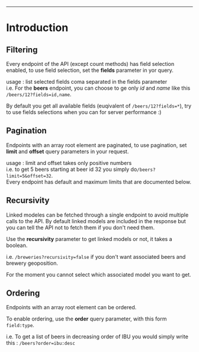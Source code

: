 ---
# Introduction

## Filtering

Every endpoint of the API (except count methods) has field selection enabled,
to use field selection, set the **fields** parameter in yor query.

usage : list selected fields coma separated in the fields parameter  
i.e. For the **beers** endpoint, you can choose to ge only _id_ and _name_ like this `/beers/12?fields=id,name`.

By default you get all available fields (euqivalent of `/beers/12?fields=*`),
try to use fields selections when you can for server performance :)

## Pagination

Endpoints with an array root element are paginated,
to use pagination, set **limit** and **offset** query parameters in your request.

usage : limit and offset takes only positive numbers  
i.e. to get 5 beers starting at beer id 32 you simply do`/beers?limit=5&offset=32`.  
Every endpoint has default and maximum limits that are documented below.

## Recursivity

Linked modeles can be fetched through a single endpoint to avoid multiple calls to the API.
By default linked models are included in the response but you can tell the API not to fetch them if you don't need them.

Use the **recursivity** parameter to get linked models or not, it takes a boolean.

i.e. `/breweries?recursivity=false` if you don't want associated beers and brewery geoposition.

For the moment you cannot select which associated model you want to get.

## Ordering

Endpoints with an array root element can be ordered.

To enable ordering, use the **order** query parameter, with this form `field:type`.

i.e. To get a list of beers in decreasing order of IBU you would simply write this : `/beers?order=ibu:desc`
